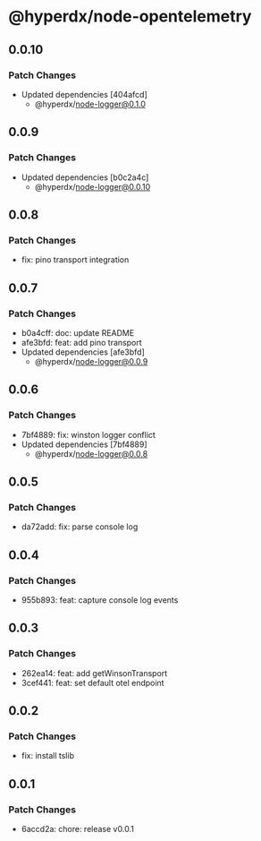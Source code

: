 # @hyperdx/node-opentelemetry

## 0.0.10

### Patch Changes

- Updated dependencies [404afcd]
  - @hyperdx/node-logger@0.1.0

## 0.0.9

### Patch Changes

- Updated dependencies [b0c2a4c]
  - @hyperdx/node-logger@0.0.10

## 0.0.8

### Patch Changes

- fix: pino transport integration

## 0.0.7

### Patch Changes

- b0a4cff: doc: update README
- afe3bfd: feat: add pino transport
- Updated dependencies [afe3bfd]
  - @hyperdx/node-logger@0.0.9

## 0.0.6

### Patch Changes

- 7bf4889: fix: winston logger conflict
- Updated dependencies [7bf4889]
  - @hyperdx/node-logger@0.0.8

## 0.0.5

### Patch Changes

- da72add: fix: parse console log

## 0.0.4

### Patch Changes

- 955b893: feat: capture console log events

## 0.0.3

### Patch Changes

- 262ea14: feat: add getWinsonTransport
- 3cef441: feat: set default otel endpoint

## 0.0.2

### Patch Changes

- fix: install tslib

## 0.0.1

### Patch Changes

- 6accd2a: chore: release v0.0.1
